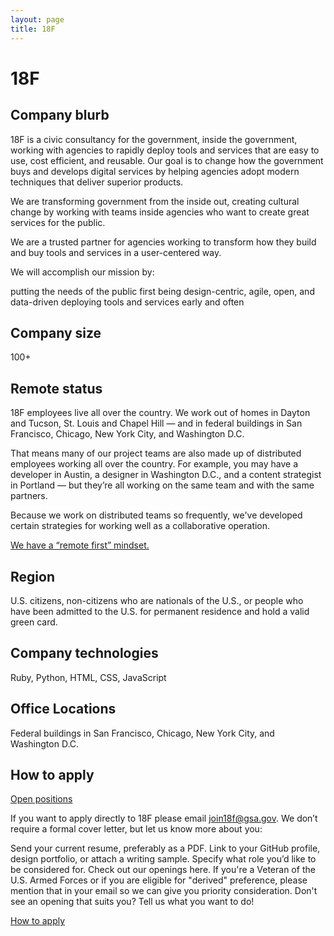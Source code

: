 ```yaml
---
layout: page
title: 18F
---
```


# 18F

## Company blurb

18F is a civic consultancy for the government, inside the government, working with agencies to rapidly deploy tools and services that are easy to use, cost efficient, and reusable. Our goal is to change how the government buys and develops digital services by helping agencies adopt modern techniques that deliver superior products.

We are transforming government from the inside out, creating cultural change by working with teams inside agencies who want to create great services for the public.

We are a trusted partner for agencies working to transform how they build and buy tools and services in a user-centered way.

We will accomplish our mission by:

putting the needs of the public first
being design-centric, agile, open, and data-driven
deploying tools and services early and often

## Company size

100+

## Remote status

18F employees live all over the country. We work out of homes in Dayton and Tucson, St. Louis and Chapel Hill — and in federal buildings in San Francisco, Chicago, New York City, and Washington D.C.

That means many of our project teams are also made up of distributed employees working all over the country. For example, you may have a developer in Austin, a designer in Washington D.C., and a content strategist in Portland — but they’re all working on the same team and with the same partners.

Because we work on distributed teams so frequently, we've developed certain strategies for working well as a collaborative operation.

[We have a “remote first” mindset.](https://18f.gsa.gov/2015/10/15/best-practices-for-distributed-teams/)

## Region

U.S. citizens, non-citizens who are nationals of the U.S., or people who have been admitted to the U.S. for permanent residence and hold a valid green card.

## Company technologies

Ruby, Python, HTML, CSS, JavaScript

## Office Locations

Federal buildings in San Francisco, Chicago, New York City, and Washington D.C.

## How to apply

[Open positions](https://pages.18f.gov/joining-18f/open-positions/)

If you want to apply directly to 18F please email join18f@gsa.gov. We don’t require a formal cover letter, but let us know more about you:

Send your current resume, preferably as a PDF.
Link to your GitHub profile, design portfolio, or attach a writing sample.
Specify what role you’d like to be considered for. Check out our openings here.
If you're a Veteran of the U.S. Armed Forces or if you are eligible for "derived" preference, please mention that in your email so we can give you priority consideration.
Don't see an opening that suits you? Tell us what you want to do!

[How to apply](https://pages.18f.gov/joining-18f/how-to-apply/)
